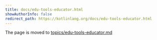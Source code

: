 ```yaml
---
title: docs/edu-tools-educator.html
showAuthorInfo: false
redirect_path: https://kotlinlang.org/docs/edu-tools-educator.html
---
```


The page is moved to [topics/edu-tools-educator.md](../../../docs/topics/edu-tools-educator.md)
